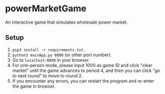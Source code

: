 # powerMarketGame
An interactive game that simulates wholesale power market.
## Setup
1. `pip3 install -r requirements.txt`.
2. `python3 mainApp.py 8000` (or other port number).
3. Go to `localhost:8000` in your browser.
4. For one-person mode, please input 1000 as game ID and click "clear market" until the game advances to period 4, and then you can click "go to next round" to move to round 2.
5. If you encounter any errors, you can restart the program and re-enter the game in browser.
